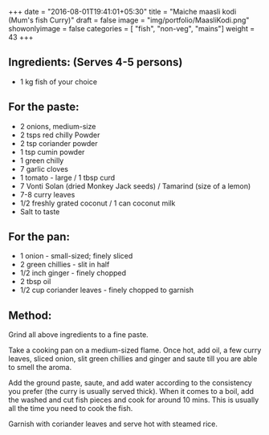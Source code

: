 +++
date = "2016-08-01T19:41:01+05:30"
title = "Maiche maasli kodi (Mum's fish Curry)"
draft = false
image = "img/portfolio/MaasliKodi.png"
showonlyimage = false
categories = [ "fish", "non-veg", "mains"] 
weight = 43
+++


<!--more-->


## Ingredients: (Serves 4-5 persons)

  - 1 kg fish of your choice

## For the paste:

  - 2 onions, medium-size
  - 2 tsps red chilly Powder
  - 2 tsp coriander powder
  - 1 tsp cumin powder
  - 1 green chilly
  - 7 garlic cloves
  - 1 tomato - large / 1 tbsp curd
  - 7 Vonti Solan (dried Monkey Jack seeds) / Tamarind (size of a lemon)
  - 7-8 curry leaves
  - 1/2 freshly grated coconut / 1 can coconut milk
  - Salt to taste

## For the pan:

  - 1 onion - small-sized; finely sliced
  - 2 green chillies - slit in half
  - 1/2 inch ginger - finely chopped
  - 2 tbsp oil
  - 1/2 cup coriander leaves - finely chopped to garnish

## Method:

Grind all above ingredients to a fine paste.

Take a cooking pan on a medium-sized flame. Once hot, add oil, a few
curry leaves, sliced onion, slit green chillies and ginger and saute
till you are able to smell the aroma.

Add the ground paste, saute, and add water according to the consistency
you prefer (the curry is usually served thick). When it comes to a boil,
add the washed and cut fish pieces and cook for around 10 mins. This is
usually all the time you need to cook the fish.

Garnish with coriander leaves and serve hot with steamed rice.

